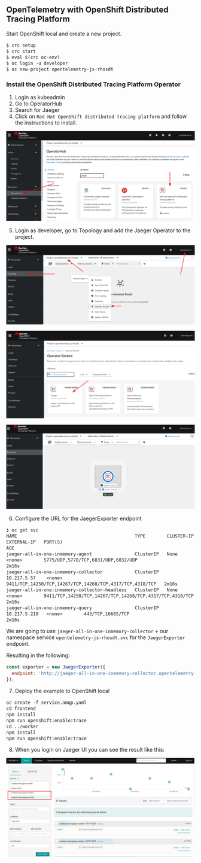 ## OpenTelemetry with OpenShift Distributed Tracing Platform

Start OpenShift local and create a new project.

```
$ crc setup
$ crc start
$ eval $(crc oc-env)
$ oc login -u developer
$ oc new-project opentelemetry-js-rhosdt
```
### Install the OpenShift Distributed Tracing Platform Operator

1. Login as kubeadmin
2. Go to OperatorHub
3. Search for Jaeger
4. Click on `Red Hat OpenShift distributed tracing platform` and follow the instructions to install.

![kubeadmin-login-operatorhub](images/kubeadmin.png)

5. Login as developer, go to Topology and add the Jaeger Operator to the project.

![operator](images/operator.png)

![jaeger](images/jaeger.png)

![topology](images/topology.png)

6. Configure the URL for the JaegerExporter endpoint

```
❯ oc get svc
NAME                                            TYPE        CLUSTER-IP     EXTERNAL-IP   PORT(S)                                                    AGE
jaeger-all-in-one-inmemory-agent                ClusterIP   None           <none>        5775/UDP,5778/TCP,6831/UDP,6832/UDP                        2m16s
jaeger-all-in-one-inmemory-collector            ClusterIP   10.217.5.57    <none>        9411/TCP,14250/TCP,14267/TCP,14268/TCP,4317/TCP,4318/TCP   2m16s
jaeger-all-in-one-inmemory-collector-headless   ClusterIP   None           <none>        9411/TCP,14250/TCP,14267/TCP,14268/TCP,4317/TCP,4318/TCP   2m16s
jaeger-all-in-one-inmemory-query                ClusterIP   10.217.5.219   <none>        443/TCP,16685/TCP                                          2m16s
```

We are going to use `jaeger-all-in-one-inmemory-collector` + 
our namespace service `opentelemetry-js-rhosdt.svc` for the
 `JaegerExporter` endpoint. 
 
Resulting in the following:

```js
const exporter = new JaegerExporter({
  endpoint: 'http://jaeger-all-in-one-inmemory-collector.opentelemetry-js-rhosdt.svc:14268/api/traces'
});
```

7. Deploy the example to OpenShift local

```
oc create -f service.amqp.yaml
cd frontend
npm install
npm run openshift:enable:trace
cd ../worker
npm install
npm run openshift:enable:trace
```

8. When you login on Jaeger UI you can see the result like this:

![result](images/result.png)


